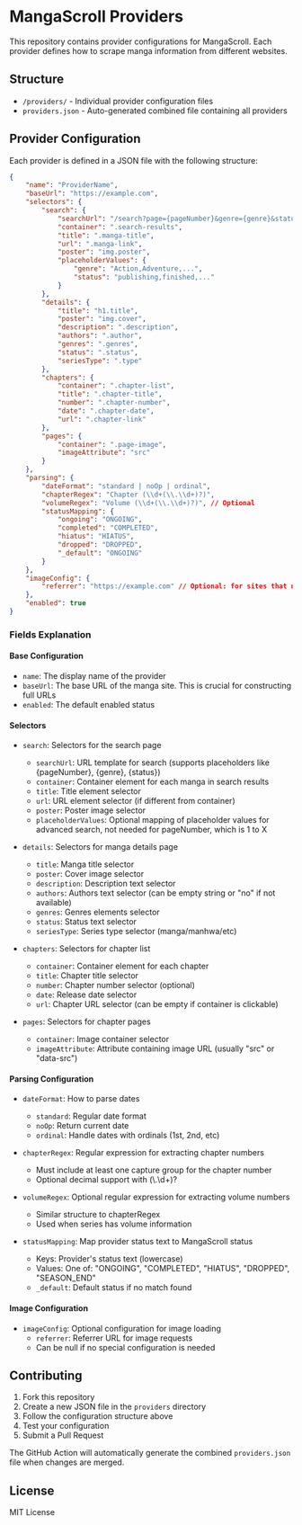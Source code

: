 # MangaScroll Providers

This repository contains provider configurations for MangaScroll. Each provider defines how to scrape manga information
from different websites.

## Structure

-   `/providers/` - Individual provider configuration files
-   `providers.json` - Auto-generated combined file containing all providers

## Provider Configuration

Each provider is defined in a JSON file with the following structure:

```json
{
	"name": "ProviderName",
	"baseUrl": "https://example.com",
	"selectors": {
		"search": {
			"searchUrl": "/search?page={pageNumber}&genre={genre}&status={status}",
			"container": ".search-results",
			"title": ".manga-title",
			"url": ".manga-link",
			"poster": "img.poster",
			"placeholderValues": {
				"genre": "Action,Adventure,...",
				"status": "publishing,finished,..."
			}
		},
		"details": {
			"title": "h1.title",
			"poster": "img.cover",
			"description": ".description",
			"authors": ".author",
			"genres": ".genres",
			"status": ".status",
			"seriesType": ".type"
		},
		"chapters": {
			"container": ".chapter-list",
			"title": ".chapter-title",
			"number": ".chapter-number",
			"date": ".chapter-date",
			"url": ".chapter-link"
		},
		"pages": {
			"container": ".page-image",
			"imageAttribute": "src"
		}
	},
	"parsing": {
		"dateFormat": "standard | noOp | ordinal",
		"chapterRegex": "Chapter (\\d+(\\.\\d+)?)",
		"volumeRegex": "Volume (\\d+(\\.\\d+)?)", // Optional
		"statusMapping": {
			"ongoing": "ONGOING",
			"completed": "COMPLETED",
			"hiatus": "HIATUS",
			"dropped": "DROPPED",
			"_default": "ONGOING"
		}
	},
	"imageConfig": {
		"referrer": "https://example.com" // Optional: for sites that need specific referrer
	},
	"enabled": true
}
```

### Fields Explanation

#### Base Configuration

-   `name`: The display name of the provider
-   `baseUrl`: The base URL of the manga site. This is crucial for constructing full URLs
-   `enabled`: The default enabled status

#### Selectors

-   `search`: Selectors for the search page

    -   `searchUrl`: URL template for search (supports placeholders like {pageNumber}, {genre}, {status})
    -   `container`: Container element for each manga in search results
    -   `title`: Title element selector
    -   `url`: URL element selector (if different from container)
    -   `poster`: Poster image selector
    -   `placeholderValues`: Optional mapping of placeholder values for advanced search, not needed for pageNumber,
        which is 1 to X

-   `details`: Selectors for manga details page

    -   `title`: Manga title selector
    -   `poster`: Cover image selector
    -   `description`: Description text selector
    -   `authors`: Authors text selector (can be empty string or "no" if not available)
    -   `genres`: Genres elements selector
    -   `status`: Status text selector
    -   `seriesType`: Series type selector (manga/manhwa/etc)

-   `chapters`: Selectors for chapter list

    -   `container`: Container element for each chapter
    -   `title`: Chapter title selector
    -   `number`: Chapter number selector (optional)
    -   `date`: Release date selector
    -   `url`: Chapter URL selector (can be empty if container is clickable)

-   `pages`: Selectors for chapter pages
    -   `container`: Image container selector
    -   `imageAttribute`: Attribute containing image URL (usually "src" or "data-src")

#### Parsing Configuration

-   `dateFormat`: How to parse dates

    -   `standard`: Regular date format
    -   `noOp`: Return current date
    -   `ordinal`: Handle dates with ordinals (1st, 2nd, etc)

-   `chapterRegex`: Regular expression for extracting chapter numbers

    -   Must include at least one capture group for the chapter number
    -   Optional decimal support with (\\.\\d+)?

-   `volumeRegex`: Optional regular expression for extracting volume numbers

    -   Similar structure to chapterRegex
    -   Used when series has volume information

-   `statusMapping`: Map provider status text to MangaScroll status
    -   Keys: Provider's status text (lowercase)
    -   Values: One of: "ONGOING", "COMPLETED", "HIATUS", "DROPPED", "SEASON_END"
    -   `_default`: Default status if no match found

#### Image Configuration

-   `imageConfig`: Optional configuration for image loading
    -   `referrer`: Referrer URL for image requests
    -   Can be null if no special configuration is needed

## Contributing

1. Fork this repository
2. Create a new JSON file in the `providers` directory
3. Follow the configuration structure above
4. Test your configuration
5. Submit a Pull Request

The GitHub Action will automatically generate the combined `providers.json` file when changes are merged.

## License

MIT License
